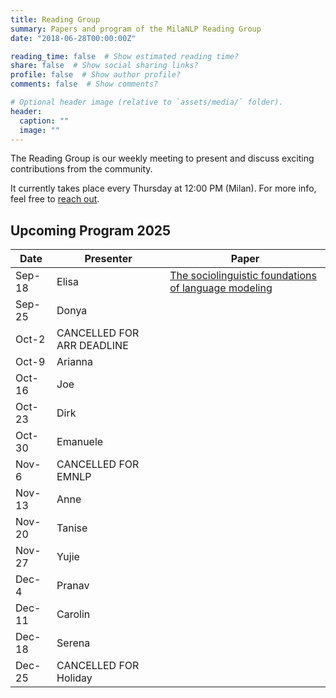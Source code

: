 ```yaml
---
title: Reading Group
summary: Papers and program of the MilaNLP Reading Group
date: "2018-06-28T00:00:00Z"

reading_time: false  # Show estimated reading time?
share: false  # Show social sharing links?
profile: false  # Show author profile?
comments: false  # Show comments?

# Optional header image (relative to `assets/media/` folder).
header:
  caption: ""
  image: ""
---
```


The Reading Group is our weekly meeting to present and discuss exciting contributions from the community.

It currently takes place every Thursday at 12:00 PM (Milan). For more info, feel free to [reach out](mailto:donya.rooein@unibocconi.it).

## Upcoming Program 2025


| Date   | Presenter | Paper                                                                                      |
| ------ | --------- | ------------------------------------------------------------------------------------------ |
| Sep-18 |	Elisa	 | [The sociolinguistic foundations of language modeling](https://www.frontiersin.org/journals/artificial-intelligence/articles/10.3389/frai.2024.1472411/full)                                                                                                |
| Sep-25 |	Donya	                                                                                                 |
| Oct-2	 |	CANCELLED FOR ARR DEADLINE                                                                             |
| Oct-9	 | Arianna	                                                                                               |
| Oct-16 | Joe	                                                                                                   |
| Oct-23 | Dirk	                                                                                                   |
| Oct-30 | Emanuele	                                                                                               |
| Nov-6	 | CANCELLED FOR EMNLP                                                                                     |
| Nov-13 | Anne	                                                                                                   |
| Nov-20	| Tanise	                                                                                               |
| Nov-27	| Yujie                                                                                                  |	
| Dec-4	 | Pranav	                                                                                                 |
| Dec-11	| Carolin	                                                                                               |
| Dec-18 |	Serena	                                                                                               |
| Dec-25 |	CANCELLED FOR Holiday                                                                          |





